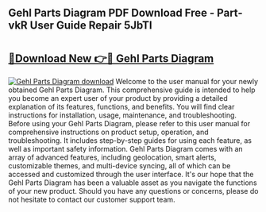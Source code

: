 ## Gehl Parts Diagram PDF Download Free - Part-vkR User Guide Repair 5JbTI

# <h2><a href="http://dfqtdhq.blite.top/?on=Gehl+Parts+Diagram">🔗Download New 👉🔴 Gehl Parts Diagram</a></h2>

[![Gehl Parts Diagram download](https://i.imgur.com/lujVjoI.png)](http://dfqtdhq.blite.top/?on=Gehl+Parts+Diagram)
Welcome to the user manual for your newly obtained Gehl Parts Diagram. This comprehensive guide is intended to help you become an expert user of your product by providing a detailed explanation of its features, functions, and benefits. You will find clear instructions for installation, usage, maintenance, and troubleshooting. Before using your Gehl Parts Diagram, please refer to this user manual for comprehensive instructions on product setup, operation, and troubleshooting. It includes step-by-step guides for using each feature, as well as important safety information. Gehl Parts Diagram comes with an array of advanced features, including geolocation, smart alerts, customizable themes, and multi-device syncing, all of which can be accessed and customized through the user interface. It's our hope that the Gehl Parts Diagram has been a valuable asset as you navigate the functions of your new product. Should you have any questions or concerns, please do not hesitate to contact our customer support team.
